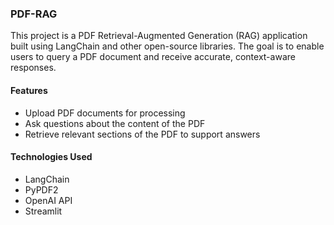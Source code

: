 ### PDF-RAG
This project is a PDF Retrieval-Augmented Generation (RAG) application built using LangChain and other open-source libraries. The goal is to enable users to query a PDF document and receive accurate, context-aware responses.

#### Features
- Upload PDF documents for processing
- Ask questions about the content of the PDF
- Retrieve relevant sections of the PDF to support answers

#### Technologies Used
- LangChain
- PyPDF2
- OpenAI API
- Streamlit
